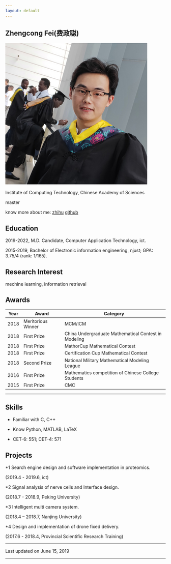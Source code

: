 ```yaml
---
layout: default
---
```


## Zhengcong Fei(费政聪)

<img class="profile-picture" src="picture1.png">

Institute of Computing Technology, Chinese Academy of Sciences

master

know more about me: [zhihu](https://www.zhihu.com/people/mai-zi-31-63/activities)
 [github](https://github.com/feizc)

## Education

2019-2022, M.D. Candidate, Computer Application Technology, ict.

2015-2019, Bachelor of Electronic information engineering, njust; GPA: 3.75/4 (rank: 1/165).

## Research Interest

mechine learning, information retrieval

## Awards

Year | Award | Category
-----|-------|--------
2018 | Meritorious Winner  | MCM/ICM
2018 | First Prize | China Undergraduate Mathematical Contest in Modeling
2018 | First Prize | MathorCup Mathematical Contest
2018 | First Prize | Certification Cup Mathematical Contest
2018 | Second Prize  | National Military Mathematical Modeling League
2016 | First Prize | Mathematics competition of Chinese College Students
2015 | First Prize | CMC


---

## Skills

* Familiar with C, C++

* Know Python, MATLAB, LaTeX

* CET-6: 551; CET-4: 571

## Projects

*1 Search engine design and software implementation in proteomics.

  (2019.4 - 2019.6, ict)
  
*2  Signal analysis of nerve cells and Interface design.
  
  (2018.7 - 2018.9, Peking University)
  
*3  Intelligent multi camera system.

  (2018.4 – 2018.7, Nanjing University) 
  
*4  Design and implementation of drone fixed delivery. 

  (2017.6 - 2018.4, Provincial Scientific Research Training)

---


Last updated on June 15, 2019


---





